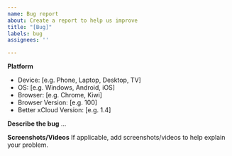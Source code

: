```yaml
---
name: Bug report
about: Create a report to help us improve
title: "[Bug]"
labels: bug
assignees: ''

---
```


**Platform**
 - Device: [e.g. Phone, Laptop, Desktop, TV]  
 - OS: [e.g. Windows, Android, iOS]  
 - Browser: [e.g. Chrome, Kiwi]  
 - Browser Version: [e.g. 100]  
- Better xCloud Version: [e.g. 1.4]  

**Describe the bug**
...

**Screenshots/Videos**
If applicable, add screenshots/videos to help explain your problem.
